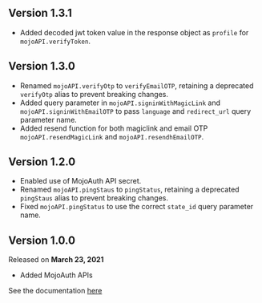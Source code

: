 ## Version 1.3.1
- Added decoded jwt token value in the response object as  `profile` for  `mojoAPI.verifyToken`.

## Version 1.3.0

- Renamed `mojoAPI.verifyOtp` to `verifyEmailOTP`, retaining a deprecated `verifyOtp` alias to prevent breaking changes.
- Added  query parameter in  `mojoAPI.signinWithMagicLink` and `mojoAPI.signinWithEmailOTP`  to pass `language` and `redirect_url` query parameter name.
- Added  resend function for both magiclink and email OTP  `mojoAPI.resendMagicLink` and `mojoAPI.resendhEmailOTP`.

## Version 1.2.0

- Enabled use of MojoAuth API secret.
- Renamed `mojoAPI.pingStaus` to `pingStatus`, retaining a deprecated `pingStaus` alias to prevent breaking changes.
- Fixed `mojoAPI.pingStatus` to use the correct `state_id` query parameter name.


## Version 1.0.0
Released on **March 23, 2021**
 - Added MojoAuth APIs

See the documentation [here](https://mojoauth.com/docs/)
